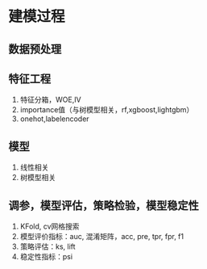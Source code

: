 # 建模过程
## 数据预处理
## 特征工程
1. 特征分箱，WOE,IV
2. importance值（与树模型相关，rf,xgboost,lightgbm）
3. onehot,labelencoder
## 模型
1. 线性相关
2. 树模型相关
## 调参，模型评估，策略检验，模型稳定性
1. KFold, cv网格搜索
2. 模型评价指标：auc, 混淆矩阵，acc, pre, tpr, fpr, f1
3. 策略评估：ks, lift
4. 稳定性指标：psi
